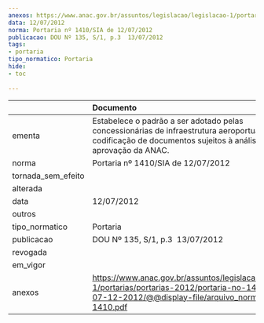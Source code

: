 ```yaml
---
anexos: https://www.anac.gov.br/assuntos/legislacao/legislacao-1/portarias/portarias-2012/portaria-no-1410-sia-de-07-12-2012/@@display-file/arquivo_norma/PA2012-1410.pdf
data: 12/07/2012
norma: Portaria nº 1410/SIA de 12/07/2012
publicacao: DOU Nº 135, S/1, p.3  13/07/2012
tags:
- portaria
tipo_normatico: Portaria
hide: 
- toc 
 
---
```


|                    | Documento                                                                                                                                                         |
|:-------------------|:------------------------------------------------------------------------------------------------------------------------------------------------------------------|
| ementa             | Estabelece o padrão a ser adotado pelas concessionárias de infraestrutura aeroportu­ária na codificação de documentos sujeitos à análise e aprovação da ANAC.     |
| norma              | Portaria nº 1410/SIA de 12/07/2012                                                                                                                                |
| tornada_sem_efeito |                                                                                                                                                                   |
| alterada           |                                                                                                                                                                   |
| data               | 12/07/2012                                                                                                                                                        |
| outros             |                                                                                                                                                                   |
| tipo_normatico     | Portaria                                                                                                                                                          |
| publicacao         | DOU Nº 135, S/1, p.3  13/07/2012                                                                                                                                  |
| revogada           |                                                                                                                                                                   |
| em_vigor           |                                                                                                                                                                   |
| anexos             | https://www.anac.gov.br/assuntos/legislacao/legislacao-1/portarias/portarias-2012/portaria-no-1410-sia-de-07-12-2012/@@display-file/arquivo_norma/PA2012-1410.pdf |